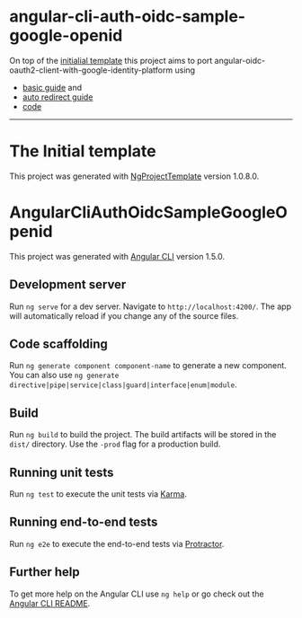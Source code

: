 # angular-cli-auth-oidc-sample-google-openid

On top of the [initialial template](#the-initial-template) this project aims to port angular-oidc-oauth2-client-with-google-identity-platform using

* [basic guide](https://damienbod.com/2017/06/16/angular-oidc-oauth2-client-with-google-identity-platform/) and
* [auto redirect guide](https://damienbod.com/2017/09/26/auto-redirect-to-an-sts-server-in-an-angular-app-using-oidc-implicit-flow/)
* [code](https://github.com/damienbod/angular-auth-oidc-sample-google-openid)

--------------------------------
# The Initial template

This project was generated with [NgProjectTemplate](https://github.com/andfomin/NgProjectTemplate) version 1.0.8.0.

# AngularCliAuthOidcSampleGoogleOpenid

This project was generated with [Angular CLI](https://github.com/angular/angular-cli) version 1.5.0.

## Development server

Run `ng serve` for a dev server. Navigate to `http://localhost:4200/`. The app will automatically reload if you change any of the source files.

## Code scaffolding

Run `ng generate component component-name` to generate a new component. You can also use `ng generate directive|pipe|service|class|guard|interface|enum|module`.

## Build

Run `ng build` to build the project. The build artifacts will be stored in the `dist/` directory. Use the `-prod` flag for a production build.

## Running unit tests

Run `ng test` to execute the unit tests via [Karma](https://karma-runner.github.io).

## Running end-to-end tests

Run `ng e2e` to execute the end-to-end tests via [Protractor](http://www.protractortest.org/).

## Further help

To get more help on the Angular CLI use `ng help` or go check out the [Angular CLI README](https://github.com/angular/angular-cli/blob/master/README.md).
